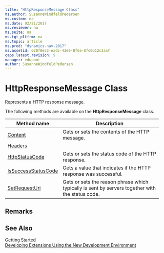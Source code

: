 ```yaml
---
title: "HttpResponseMessage Class"
ms.author: SusanneWindfeldPedersen
ms.custom: na
ms.date: 02/21/2017
ms.reviewer: na
ms.suite: na
ms.tgt_pltfrm: na
ms.topic: article
ms.prod: "dynamics-nav-2017"
ms.assetid: 620f0e32-eadc-43e9-8f6e-8fc0b12c3aaf
caps.latest.revision: 9
manager: edupont
author: SusanneWindfeldPedersen
---
```


# HttpResponseMessage Class

Represents a HTTP response message.

The following methods are available on the **HttpResponseMessage** class.

|Method name|Description|
|-----------|-----------|
|[Content](httpresponsemessage-content-method.md)|Gets or sets the contents of the HTTP message.|
|[Headers](httpresponsemessage-headers-method.md)||
|[HttpStatusCode](httpresponsemessage-httpstatuscode-method.md)|Gets or sets the status code of the HTTP response.|
|[IsSuccessStatusCode](httpresponsemessage-issuccessstatuscode-method.md)|Gets a value that indicates if the HTTP response was successful.|
|[SetRequestUri](httpresponsemessage-reasonphrase-method.md)|Gets or sets the reason phrase which typically is sent by servers together with the status code.|


## Remarks

## See Also
[Getting Started](newdev-get-started.md)  
[Developing Extensions Using the New Development Environment](newdev-dev-overview.md)
